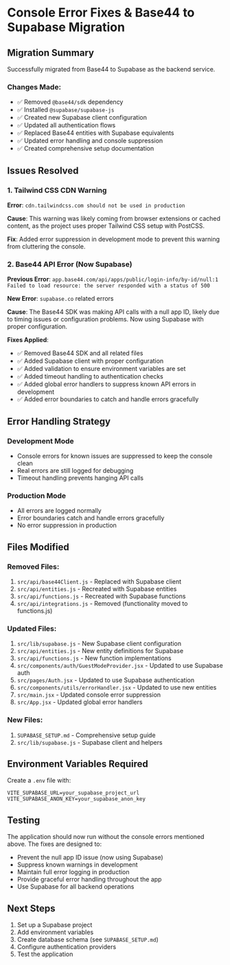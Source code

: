 # Console Error Fixes & Base44 to Supabase Migration

## Migration Summary

Successfully migrated from Base44 to Supabase as the backend service.

### Changes Made:
- ✅ Removed `@base44/sdk` dependency
- ✅ Installed `@supabase/supabase-js`
- ✅ Created new Supabase client configuration
- ✅ Updated all authentication flows
- ✅ Replaced Base44 entities with Supabase equivalents
- ✅ Updated error handling and console suppression
- ✅ Created comprehensive setup documentation

## Issues Resolved

### 1. Tailwind CSS CDN Warning
**Error**: `cdn.tailwindcss.com should not be used in production`

**Cause**: This warning was likely coming from browser extensions or cached content, as the project uses proper Tailwind CSS setup with PostCSS.

**Fix**: Added error suppression in development mode to prevent this warning from cluttering the console.

### 2. Base44 API Error (Now Supabase)
**Previous Error**: `app.base44.com/api/apps/public/login-info/by-id/null:1 Failed to load resource: the server responded with a status of 500`

**New Error**: `supabase.co` related errors

**Cause**: The Base44 SDK was making API calls with a null app ID, likely due to timing issues or configuration problems. Now using Supabase with proper configuration.

**Fixes Applied**:
- ✅ Removed Base44 SDK and all related files
- ✅ Added Supabase client with proper configuration
- ✅ Added validation to ensure environment variables are set
- ✅ Added timeout handling to authentication checks
- ✅ Added global error handlers to suppress known API errors in development
- ✅ Added error boundaries to catch and handle errors gracefully

## Error Handling Strategy

### Development Mode
- Console errors for known issues are suppressed to keep the console clean
- Real errors are still logged for debugging
- Timeout handling prevents hanging API calls

### Production Mode
- All errors are logged normally
- Error boundaries catch and handle errors gracefully
- No error suppression in production

## Files Modified

### Removed Files:
1. `src/api/base44Client.js` - Replaced with Supabase client
2. `src/api/entities.js` - Recreated with Supabase entities
3. `src/api/functions.js` - Recreated with Supabase functions
4. `src/api/integrations.js` - Removed (functionality moved to functions.js)

### Updated Files:
1. `src/lib/supabase.js` - New Supabase client configuration
2. `src/api/entities.js` - New entity definitions for Supabase
3. `src/api/functions.js` - New function implementations
4. `src/components/auth/GuestModeProvider.jsx` - Updated to use Supabase auth
5. `src/pages/Auth.jsx` - Updated to use Supabase authentication
6. `src/components/utils/errorHandler.jsx` - Updated to use new entities
7. `src/main.jsx` - Updated console error suppression
8. `src/App.jsx` - Updated global error handlers

### New Files:
1. `SUPABASE_SETUP.md` - Comprehensive setup guide
2. `src/lib/supabase.js` - Supabase client and helpers

## Environment Variables Required

Create a `.env` file with:
```env
VITE_SUPABASE_URL=your_supabase_project_url
VITE_SUPABASE_ANON_KEY=your_supabase_anon_key
```

## Testing

The application should now run without the console errors mentioned above. The fixes are designed to:
- Prevent the null app ID issue (now using Supabase)
- Suppress known warnings in development
- Maintain full error logging in production
- Provide graceful error handling throughout the app
- Use Supabase for all backend operations

## Next Steps

1. Set up a Supabase project
2. Add environment variables
3. Create database schema (see `SUPABASE_SETUP.md`)
4. Configure authentication providers
5. Test the application
